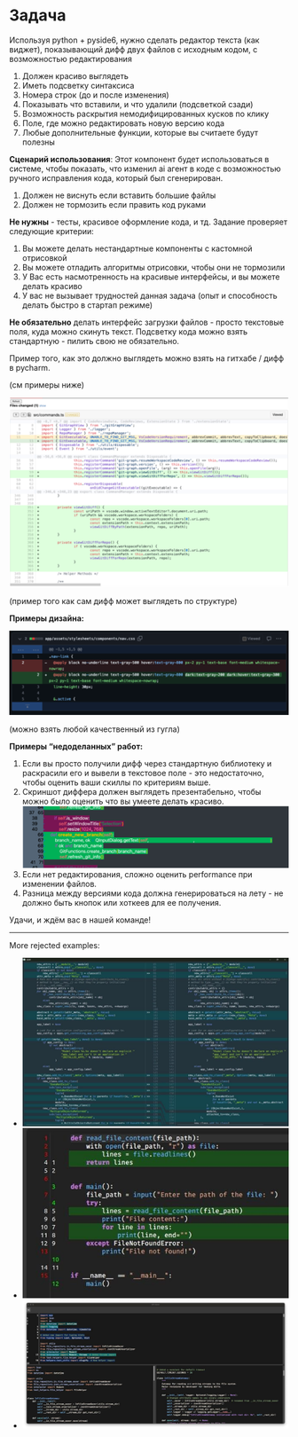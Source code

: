 # Задача

Используя python + pyside6, нужно сделать редактор текста (как виджет), показывающий дифф двух файлов с исходным кодом, с возможностью редактирования

1. Должен красиво выглядеть
2. Иметь подсветку синтаксиса
3. Номера строк (до и после изменения)
4. Показывать что вставили, и что удалили (подсветкой сзади)
5. Возможность раскрытия немодифицированных кусков по клику
6. Поле, где можно редактировать новую версию кода
7. Любые дополнительные функции, которые вы считаете будут полезны

**Сценарий использования**: Этот компонент будет использоваться в системе, чтобы показать, что изменил ai агент в коде с возможностью ручного исправления кода, который был сгенерирован.

1. Должен не виснуть если вставить большие файлы
2. Должен не тормозить если править код руками

**Не нужны** - тесты, красивое оформление кода, и тд. Задание проверяет следующие критерии:
1. Вы можете делать нестандартные компоненты с кастомной отрисовкой
2. Вы можете отладить алгоритмы отрисовки, чтобы они не тормозили
3. У Вас есть насмотренность на красивые интерфейсы, и вы можете делать красиво
4. У вас не вызывает трудностей данная задача (опыт и способность делать быстро в стартап режиме)

**Не обязательно** делать интерфейс загрузки файлов - просто текстовые поля, куда можно скинуть текст. Подсветку кода можно взять стандартную - пилить свою не обязательно.

Пример того, как это должно выглядеть можно взять на гитхабе / дифф в pycharm.

(см примеры ниже)

![diff view](/static/task_image_1.png)

(пример того как сам дифф может выглядеть по структуре)

**Примеры дизайна:**

![diff view](/static/task_image_2.png)

(можно взять любой качественный из гугла)

**Примеры “недоделанных” работ:**

1. Если вы просто получили дифф через стандартную библиотеку и раскрасили его и вывели в текстовое поле - это недостаточно, чтобы оценить ваши скиллы по критериям выше.
2. Скриншот диффера должен выглядеть презентабельно, чтобы можно было оценить что вы умеете делать красиво.
    ![diff view](/static/task_image_3.png)
3. Если нет редактирования, сложно оценить performance при изменении файлов.
4. Разница между версиями кода должна генерироваться на лету - не должно быть кнопок или хоткеев для ее получения.

Удачи, и ждём вас в нашей команде!

---

More rejected examples:

- ![diff view](/static/task_image_4.jpg)
- ![diff view](/static/task_image_5.jpg)
- ![diff view](/static/task_image_6.jpg)

